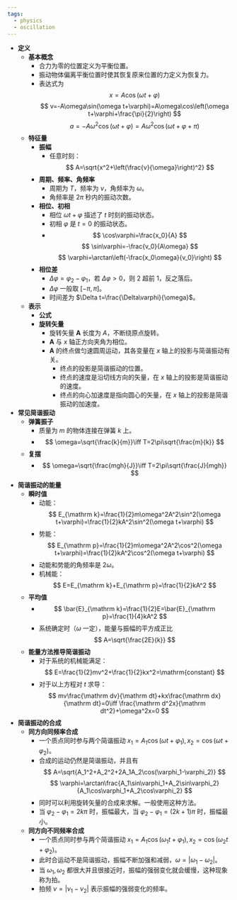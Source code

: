 ```yaml
---
tags:
  - physics
  - oscillation
---
```

- **定义**
	- **基本概念**
		- 合力为零的位置定义为平衡位置。
		- 振动物体偏离平衡位置时使其恢复原来位置的力定义为恢复力。
		- 表达式为
		  $$
		  x=A\cos(\omega t+\varphi)
		  $$
		  $$
		  v=-A\omega\sin(\omega t+\varphi)=A\omega\cos\left(\omega t+\varphi+\frac{\pi}{2}\right)
		  $$
		  $$
		  a=-A\omega^2\cos(\omega t+\varphi)=A\omega^2\cos\left(\omega t+\varphi+\pi\right)
		  $$
	- **特征量**
		- **振幅**
			- 任意时刻：
			  $$
			  A=\sqrt{x^2+\left(\frac{v}{\omega}\right)^2}
			  $$
		- **周期、频率、角频率**
			- 周期为 $T$，频率为 $\nu$，角频率为 $\omega$。
			- 角频率是 $2\pi$ 秒内的振动次数。
		- **相位、初相**
			- 相位 $\omega t+\varphi$ 描述了 $t$ 时刻的振动状态。
			- 初相 $\varphi$ 是 $t=0$ 的振动状态。
			- $$
			  \cos\varphi=\frac{x_0}{A}
			  $$
			  $$
			  \sin\varphi=-\frac{v_0}{A\omega}
			  $$
			  $$
			  \varphi=\arctan\left(-\frac{x_0\omega}{v_0}\right)
			  $$
		- **相位差**
			- $\Delta \varphi=\varphi_2-\varphi_1$，若 $\Delta\varphi>0$，则 2 超前 1，反之落后。
			- $\Delta\varphi$ 一般取 $[-\pi,\pi]$。
			- 时间差为 $\Delta t=\frac{\Delta\varphi}{\omega}$。
	- **表示**
		- **公式**
		- **旋转矢量**
			- 旋转矢量 $\boldsymbol A$ 长度为 $A$，不断绕原点旋转。
			- $\boldsymbol A$ 与 $x$ 轴正方向夹角为相位。
			- $\boldsymbol A$ 的终点做匀速圆周运动，其各变量在 $x$ 轴上的投影与简谐振动有关。
				- 终点的投影是简谐振动的位置。
				- 终点的速度是沿切线方向的矢量，在 $x$ 轴上的投影是简谐振动的速度。
				- 终点的向心加速度是指向圆心的矢量，在 $x$ 轴上的投影是简谐振动的加速度。
- **常见简谐振动**
	- **弹簧振子**
		- 质量为 $m$ 的物体连接在弹簧 $k$ 上。
		- $$
		  \omega=\sqrt{\frac{k}{m}}\iff T=2\pi\sqrt{\frac{m}{k}}
		  $$
	- **复摆**
		- $$
		  \omega=\sqrt{\frac{mgh}{J}}\iff T=2\pi\sqrt{\frac{J}{mgh}}
		  $$
- **简谐振动的能量**
	- **瞬时值**
		- 动能：
		  $$
		  E_{\mathrm k}=\frac{1}{2}m\omega^2A^2\sin^2(\omega t+\varphi)=\frac{1}{2}kA^2\sin^2(\omega t+\varphi)
		  $$
		- 势能：
		  $$
		  E_{\mathrm p}=\frac{1}{2}m\omega^2A^2\cos^2(\omega t+\varphi)=\frac{1}{2}kA^2\cos^2(\omega t+\varphi)
		  $$
		- 动能和势能的角频率是 $2\omega$。
		- 机械能：
		  $$
		  E=E_{\mathrm k}+E_{\mathrm p}=\frac{1}{2}kA^2
		  $$
	- **平均值**
		- $$
		  \bar{E}_{\mathrm k}=\frac{1}{2}E=\bar{E}_{\mathrm p}=\frac{1}{4}kA^2
		  $$
		- 系统确定时（$\omega$ 一定），能量与振幅的平方成正比
		  $$
		  A=\sqrt{\frac{2E}{k}}
		  $$
	- **能量方法推导简谐振动**
		- 对于系统的机械能满足：
		  $$
		  E=\frac{1}{2}mv^2+\frac{1}{2}kx^2=\mathrm{constant}
		  $$
		- 对于以上方程对 $t$ 求导：
		  $$
		  mv\frac{\mathrm dv}{\mathrm dt}+kx\frac{\mathrm dx}{\mathrm dt}=0\iff \frac{\mathrm d^2x}{\mathrm dt^2}+\omega^2x=0
		  $$
- **简谐振动的合成**
	- **同方向同频率合成**
		- 一个质点同时参与两个简谐振动 $x_1=A_1\cos(\omega t+\varphi_1),x_2=\cos(\omega t+\varphi_2)$。
		- 合成的运动仍然是简谐振动，并且有
		  $$
		  A=\sqrt{A_1^2+A_2^2+2A_1A_2\cos(\varphi_1-\varphi_2)}
		  $$
		  $$
		  \varphi=\arctan\frac{A_1\sin\varphi_1+A_2\sin\varphi_2}{A_1\cos\varphi_1+A_2\cos\varphi_2}
		  $$
		- 同时可以利用旋转矢量的合成来求解。一般使用这种方法。
		- 当 $\varphi_2-\varphi_1=2k\pi$ 时，振幅最大，当 $\varphi_2-\varphi_1=(2k+1)\pi$ 时，振幅最小。
	- **同方向不同频率合成**
		- 一个质点同时参与两个简谐振动 $x_1=A_1\cos(\omega_1 t+\varphi_1),x_2=\cos(\omega_2 t+\varphi_2)$。
		- 此时合运动不是简谐振动，振幅不断加强和减弱，$\omega=|\omega_1-\omega_2|$。
		- 当 $\omega_1,\omega_2$ 都很大并且很接近时，振幅的强弱变化就会缓慢，这种现象称为拍。
		- 拍频 $\nu=|\nu_1-\nu_2|$ 表示振幅的强弱变化的频率。